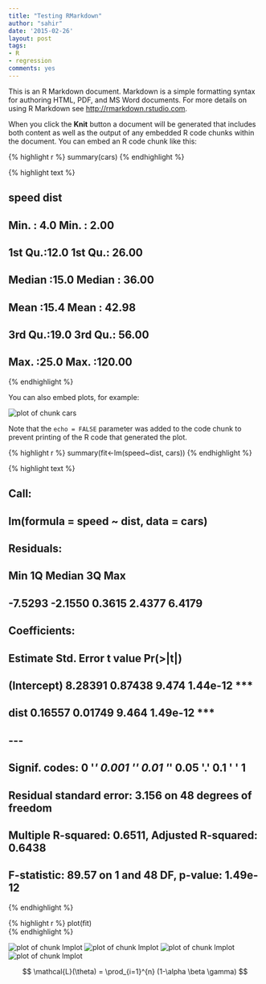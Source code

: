 ```yaml
---
title: "Testing RMarkdown"
author: "sahir"
date: '2015-02-26'
layout: post
tags:
- R
- regression
comments: yes
---
```


This is an R Markdown document. Markdown is a simple formatting syntax for authoring HTML, PDF, and MS Word documents. For more details on using R Markdown see <http://rmarkdown.rstudio.com>.

When you click the **Knit** button a document will be generated that includes both content as well as the output of any embedded R code chunks within the document. You can embed an R code chunk like this:


{% highlight r %}
summary(cars)
{% endhighlight %}



{% highlight text %}
##      speed           dist       
##  Min.   : 4.0   Min.   :  2.00  
##  1st Qu.:12.0   1st Qu.: 26.00  
##  Median :15.0   Median : 36.00  
##  Mean   :15.4   Mean   : 42.98  
##  3rd Qu.:19.0   3rd Qu.: 56.00  
##  Max.   :25.0   Max.   :120.00
{% endhighlight %}

You can also embed plots, for example:

![plot of chunk cars](figure/posts/2015-02-26-testrmark/cars-1.png) 

Note that the `echo = FALSE` parameter was added to the code chunk to prevent printing of the R code that generated the plot.


{% highlight r %}
summary(fit<-lm(speed~dist, cars))
{% endhighlight %}



{% highlight text %}
## 
## Call:
## lm(formula = speed ~ dist, data = cars)
## 
## Residuals:
##     Min      1Q  Median      3Q     Max 
## -7.5293 -2.1550  0.3615  2.4377  6.4179 
## 
## Coefficients:
##             Estimate Std. Error t value Pr(>|t|)    
## (Intercept)  8.28391    0.87438   9.474 1.44e-12 ***
## dist         0.16557    0.01749   9.464 1.49e-12 ***
## ---
## Signif. codes:  0 '***' 0.001 '**' 0.01 '*' 0.05 '.' 0.1 ' ' 1
## 
## Residual standard error: 3.156 on 48 degrees of freedom
## Multiple R-squared:  0.6511,	Adjusted R-squared:  0.6438 
## F-statistic: 89.57 on 1 and 48 DF,  p-value: 1.49e-12
{% endhighlight %}


{% highlight r %}
plot(fit)   
{% endhighlight %}

![plot of chunk lmplot](figure/posts/2015-02-26-testrmark/lmplot-1.png) ![plot of chunk lmplot](figure/posts/2015-02-26-testrmark/lmplot-2.png) ![plot of chunk lmplot](figure/posts/2015-02-26-testrmark/lmplot-3.png) ![plot of chunk lmplot](figure/posts/2015-02-26-testrmark/lmplot-4.png) 

$$ \mathcal{L}(\theta) = \prod_{i=1}^{n} (1-\alpha \beta \gamma) $$

